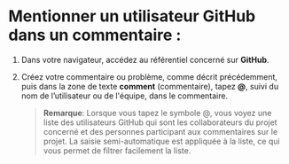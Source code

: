 ﻿# Mentionner un utilisateur GitHub dans un commentaire :

1.	Dans votre navigateur, accédez au référentiel concerné sur **GitHub**.

2.	Créez votre commentaire ou problème, comme décrit précédemment, puis dans la zone de texte **comment** (commentaire), tapez **@**, suivi du nom de l’utilisateur ou de l'équipe, dans le commentaire.

    > **Remarque**: Lorsque vous tapez le symbole @, vous voyez une liste des utilisateurs GitHub qui sont les collaborateurs du projet concerné et des personnes participant aux commentaires sur le projet. La saisie semi-automatique est appliquée à la liste, ce qui vous permet de filtrer facilement la liste.
